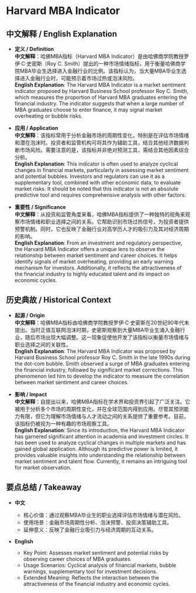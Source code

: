 # Harvard MBA Indicator

## 中文解释 / English Explanation

* **定义 / Definition**  
  **中文解释**：哈佛MBA指标（Harvard MBA Indicator）是由哈佛商学院教授罗伊·C·史密斯（Roy C. Smith）提出的一种市场情绪指标，用于衡量哈佛商学院MBA毕业生选择进入金融行业的比例。该指标认为，当大量MBA毕业生选择进入金融行业时，可能预示着市场过热或泡沫风险。  
  **English Explanation**: The Harvard MBA Indicator is a market sentiment indicator proposed by Harvard Business School professor Roy C. Smith, which measures the proportion of Harvard MBA graduates entering the financial industry. The indicator suggests that when a large number of MBA graduates choose to enter finance, it may signal market overheating or bubble risks.

* **应用 / Application**  
  **中文解释**：该指标常用于分析金融市场的周期性变化，特别是在评估市场情绪和潜在泡沫时。投资者和监管机构可将其作为辅助工具，结合其他经济数据判断市场风险。需要注意的是，该指标并非绝对预测工具，需结合其他因素综合分析。  
  **English Explanation**: This indicator is often used to analyze cyclical changes in financial markets, particularly in assessing market sentiment and potential bubbles. Investors and regulators can use it as a supplementary tool, combined with other economic data, to evaluate market risks. It should be noted that this indicator is not an absolute predictive tool and requires comprehensive analysis with other factors.

* **重要性 / Significance**  
  **中文解释**：从投资和监管角度来看，哈佛MBA指标提供了一种独特的视角来观察市场情绪和职业选择之间的关系。它帮助识别市场过热信号，为投资者提供预警机制。同时，它也反映了金融行业对高学历人才的吸引力及其对经济周期的影响。  
  **English Explanation**: From an investment and regulatory perspective, the Harvard MBA Indicator offers a unique lens to observe the relationship between market sentiment and career choices. It helps identify signals of market overheating, providing an early warning mechanism for investors. Additionally, it reflects the attractiveness of the financial industry to highly educated talent and its impact on economic cycles.

## 历史典故 / Historical Context

* **起源 / Origin**  
  **中文解释**：哈佛MBA指标由哈佛商学院教授罗伊·C·史密斯在20世纪90年代末提出。当时正值互联网泡沫时期，史密斯观察到大量MBA毕业生涌入金融行业，随后市场出现大幅调整。这一现象促使他开发了该指标以衡量市场情绪与职业选择之间的关联性。  
  **English Explanation**: The Harvard MBA Indicator was proposed by Harvard Business School professor Roy C. Smith in the late 1990s during the dot-com bubble. Smith observed a surge of MBA graduates entering the financial industry, followed by significant market corrections. This phenomenon led him to develop the indicator to measure the correlation between market sentiment and career choices.

* **影响 / Impact**  
  **中文解释**：自提出以来，哈佛MBA指标在学术界和投资界引起了广泛关注。它被用于分析多个市场的周期性变化，并在全球范围内得到应用。尽管其预测能力有限，但它为理解市场情绪与人才流动之间的关系提供了重要参考。目前，该指标仍被视为一种有趣的市场观察工具。  
  **English Explanation**: Since its introduction, the Harvard MBA Indicator has garnered significant attention in academia and investment circles. It has been used to analyze cyclical changes in multiple markets and has gained global application. Although its predictive power is limited, it provides valuable insights into understanding the relationship between market sentiment and talent flow. Currently, it remains an intriguing tool for market observation.

## 要点总结 / Takeaway

* **中文**  
  - 核心价值：通过观察MBA毕业生的职业选择评估市场情绪与潜在风险。  
  - 使用场景：金融市场周期性分析、泡沫预警、投资决策辅助工具。  
  - 延伸意义：反映了金融行业吸引力与经济周期的互动关系。

* **English**  
  - Key Point: Assesses market sentiment and potential risks by observing career choices of MBA graduates.  
  - Usage Scenarios: Cyclical analysis of financial markets, bubble warnings, supplementary tool for investment decisions.  
  - Extended Meaning: Reflects the interaction between the attractiveness of the financial industry and economic cycles.